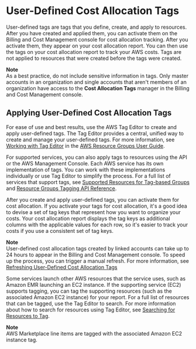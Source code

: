# User\-Defined Cost Allocation Tags<a name="custom-tags"></a>

User\-defined tags are tags that you define, create, and apply to resources\. After you have created and applied them, you can activate them on the Billing and Cost Management console for cost allocation tracking\. After you activate them, they appear on your cost allocation report\. You can then use the tags on your cost allocation report to track your AWS costs\. Tags are not applied to resources that were created before the tags were created\.

**Note**  
As a best practice, do not include sensitive information in tags\.
Only master accounts in an organization and single accounts that aren't members of an organization have access to the **Cost Allocation Tags** manager in the Billing and Cost Management console\.

## Applying User\-Defined Cost Allocation Tags<a name="allocation-how"></a>

For ease of use and best results, use the AWS Tag Editor to create and apply user\-defined tags\. The Tag Editor provides a central, unified way to create and manage your user\-defined tags\. For more information, see [Working with Tag Editor](https://docs.aws.amazon.com/awsconsolehelpdocs/latest/gsg/tag-editor.html) in the [AWS Resource Groups User Guide](https://docs.aws.amazon.com/ARG/latest/userguide/welcome.html)\.

For supported services, you can also apply tags to resources using the API or the AWS Management Console\. Each AWS service has its own implementation of tags\. You can work with these implementations individually or use Tag Editor to simplify the process\. For a full list of services that support tags, see [Supported Resources for Tag\-based Groups](https://docs.aws.amazon.com/ARG/latest/userguide/supported-resources.html#supported-resources-console-tagbased) and [Resource Groups Tagging API Reference](https://docs.aws.amazon.com/resourcegroupstagging/latest/APIReference/Welcome.html)\.

After you create and apply user\-defined tags, you can activate them for cost allocation\. If you activate your tags for cost allocation, it's a good idea to devise a set of tag keys that represent how you want to organize your costs\. Your cost allocation report displays the tag keys as additional columns with the applicable values for each row, so it's easier to track your costs if you use a consistent set of tag keys\. 

**Note**  
User\-defined cost allocation tags created by linked accounts can take up to 24 hours to appear in the Billing and Cost Management console\. To speed up the process, you can trigger a manual refresh\. For more information, see [Refreshing User\-Defined Cost Allocation Tags](refresh-cost-alloc-tags.md)

Some services launch other AWS resources that the service uses, such as Amazon EMR launching an EC2 instance\. If the supporting service \(EC2\) supports tagging, you can tag the supporting resources \(such as the associated Amazon EC2 instance\) for your report\. For a full list of resources that can be tagged, use the Tag Editor to search\. For more information about how to search for resources using Tag Editor, see [ Searching for Resources to Tag](https://docs.aws.amazon.com/awsconsolehelpdocs/latest/gsg/searching-resources-to-tag.html)\.

**Note**  
AWS Marketplace line items are tagged with the associated Amazon EC2 instance tag\.